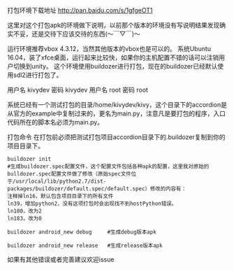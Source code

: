 打包环境下载地址 http://pan.baidu.com/s/1gfgeOT1

这里对这个打包apk的环境做下说明，以前那个版本的环境没有写说明结果发现确实不妥，还是交待下应该交待的东西(～￣▽￣)～

运行环境推荐vbox 4.3.12，当然其他版本的vbox也是可以的。
系统Ubuntu 16.04，装了xfce桌面，运行起来比较快，如果你的主机配置不错的话可以注销用户切换到unity。
这个环境使用buildozer进行打包，现在的buildozer已经默认使用sdl2进行打包了。

用户名 kivydev 密码 kivydev
用户名 root 密码 root

系统已经有一个测试打包的目录/home/kivydev/kivy，这个目录下的accordion是从官方的example中复制过来的，更名为main.py，注意凡是要打包的程序，入口代码所在的脚本名必须为main.py。


打包命令
在打包前必须把测试打包项目accordion目录下的.buildozer复制到你的项目目录下。

```
buildozer init
#生成buildozer.spec配置文件，这个配置文件包括各种apk的配置，这里我对原始的bulldozer.spec配置文件做了修改（原始spec文件位于/usr/local/lib/python2.7/dist-packages/buildozer/default.spec/default.spec）修改的内容有：
注释掉ln16，默认包含项目目录下的所有文件
ln39，增加python2，没有这项打包时会出现找不到hostPython错误。
ln180，改为2
ln183，改为0
```


```
buildozer android_new debug     #生成debug版本apk

buildozer android_new release   #生成release版本apk
```

如果有其他错误或者完善建议欢迎issue
